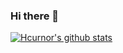 ### Hi there 👋

[![Hcurnor's github stats](https://github-readme-stats.vercel.app/api?username=hcurnor)](https://github.com/hcurnor/github-readme-stats)

<!--
**hcurnor/hcurnor** is a ✨ _special_ ✨ repository because its `README.md` (this file) appears on your GitHub profile.

Here are some ideas to get you started:

- 🔭 I’m currently working on ...
- 🌱 I’m currently learning ...
- 👯 I’m looking to collaborate on ...
- 🤔 I’m looking for help with ...
- 💬 Ask me about ...
- 📫 How to reach me: ...
- 😄 Pronouns: ...
- ⚡ Fun fact: ...
-->
